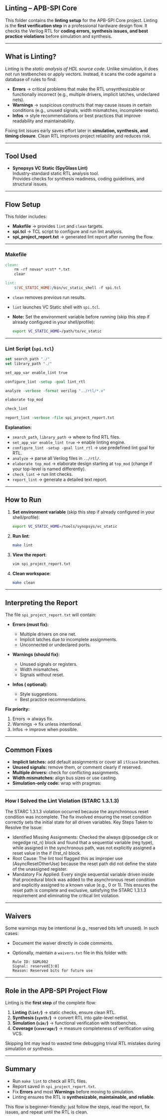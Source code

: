 ##  Linting – APB-SPI Core

This folder contains the **linting setup** for the APB-SPI Core project. Linting is the **first verification step** in a professional hardware design flow. It checks the Verilog RTL for **coding errors, synthesis issues, and best practice violations** before simulation and synthesis.

---

##  What is Linting?

Linting is the *static analysis of HDL source code*. Unlike simulation, it does not run testbenches or apply vectors. Instead, it scans the code against a database of rules to find:

- **Errors** → critical problems that make the RTL unsynthesizable or functionally incorrect (e.g., multiple drivers, implicit latches, undeclared nets).  
- **Warnings** → suspicious constructs that may cause issues in certain conditions (e.g., unused signals, width mismatches, incomplete resets).  
- **Infos** → style recommendations or best practices that improve readability and maintainability.

Fixing lint issues early saves effort later in **simulation, synthesis, and timing closure**. Clean RTL improves project reliability and reduces risk.

---

##  Tool Used

- **Synopsys VC Static (SpyGlass Lint)**  
  Industry-standard static RTL analysis tool.  
  Provides checks for synthesis readiness, coding guidelines, and structural issues.

---

##  Flow Setup

This folder includes:
- **Makefile** → provides `lint` and `clean` targets.  
- **spi.tcl** → TCL script to configure and run lint analysis.  
- **spi_project_report.txt** → generated lint report after running the flow.  

---

###  Makefile

```makefile
clean:
	rm -rf novas* vcst* *.txt
	clear

lint: 
	$(VC_STATIC_HOME)/bin/vc_static_shell -f spi.tcl
````

* `clean` removes previous run results.
* `lint` launches VC Static shell with `spi.tcl`.
* **Note:** Set the environment variable before running (skip this step if already configured in your shell/profile):

  ```bash
  export VC_STATIC_HOME=/path/to/vc_static
  ```

---

###  Lint Script (`spi.tcl`)

```tcl
set search_path "./"
set library_path "./"

set_app_var enable_lint true

configure_lint -setup -goal lint_rtl

analyze -verbose -format verilog "../rtl/*.v"

elaborate top_mod

check_lint

report_lint -verbose -file spi_project_report.txt
```

**Explanation:**

* `search_path`, `library_path` → where to find RTL files.
* `set_app_var enable_lint true` → enable linting engine.
* `configure_lint -setup -goal lint_rtl` → use predefined lint goal for RTL.
* `analyze` → parse all Verilog files in `../rtl/`.
* `elaborate top_mod` → elaborate design starting at `top_mod` (change if your top-level is named differently).
* `check_lint` → run lint checks.
* `report_lint` → generate a detailed text report.

---

##  How to Run

1. **Set environment variable** (skip this step if already configured in your shell/profile):

   ```bash
   export VC_STATIC_HOME=/tools/synopsys/vc_static
   ```

2. **Run lint**:

   ```bash
   make lint
   ```

3. **View the report**:

   ```bash
   vim spi_project_report.txt
   ```

4. **Clean workspace**:

   ```bash
   make clean
   ```

---

##  Interpreting the Report

The file `spi_project_report.txt` will contain:

* **Errors (must fix):**

  * Multiple drivers on one net.
  * Implicit latches due to incomplete assignments.
  * Unconnected or undeclared ports.

* **Warnings (should fix):**

  * Unused signals or registers.
  * Width mismatches.
  * Signals without reset.

* **Infos ( optional):**

  * Style suggestions.
  * Best practice recommendations.

**Fix priority:**

1. Errors → always fix.
2. Warnings → fix unless intentional.
3. Infos → improve when possible.

---

##  Common Fixes

* **Implicit latches:** add default assignments or cover all `if`/`case` branches.
* **Unused signals:** remove them, or comment clearly if reserved.
* **Multiple drivers:** check for conflicting assignments.
* **Width mismatches:** align bus sizes or use casting.
* **Simulation-only code:** wrap with pragmas:

---

### How I Solved the Lint Violation (STARC 1.3.1.3)
The STARC 1.3.1.3 violation occurred because the asynchronous reset condition was incomplete. The fix involved ensuring the reset condition correctly sets the initial state for all driven variables.
Key Steps Taken to Resolve the Issue:
 * Identified Missing Assignments: Checked the always @(posedge clk or negedge rst_n) block and found that a sequential variable (reg type), while assigned in the synchronous path, was not explicitly assigned a reset value in the if (!rst_n) block.
 * Root Cause: The lint tool flagged this as improper use (AsyncResetOtherUse) because the reset path did not define the state of the unassigned register.
 * Mandatory Fix Applied: Every single sequential variable driven inside that procedural block was added to the asynchronous reset condition and explicitly assigned to a known value (e.g., 0 or 1).
This ensures the reset path is complete and exclusive, satisfying the STARC 1.3.1.3 requirement and eliminating the critical lint violation.
---
##  Waivers

Some warnings may be intentional (e.g., reserved bits left unused). In such cases:

* Document the waiver directly in code comments.
* Optionally, maintain a `waivers.txt` file in this folder with:

  ```
  Rule ID: SGML002
  Signal: reserved[3:0]
  Reason: Reserved bits for future use
  ```

---

##  Role in the APB-SPI Project Flow

Linting is the **first step** of the complete flow:

1. **Linting (`lint/`)** → static checks, ensure clean RTL.
2. **Synthesis (`synth/`)** → convert RTL into gate-level netlist.
3. **Simulation (`sim/`)** → functional verification with testbenches.
4. **Coverage (`coverage/`)** → measure completeness of verification using VCS.


Skipping lint may lead to wasted time debugging trivial RTL mistakes during simulation or synthesis.

---

##  Summary

* Run `make lint` to check all RTL files.
* Report saved in `spi_project_report.txt`.
* Fix **Errors** and most **Warnings** before moving to simulation.
* Linting ensures the RTL is **synthesizable, maintainable, and reliable**.

This flow is beginner-friendly: just follow the steps, read the report, fix issues, and repeat until the RTL is clean.


